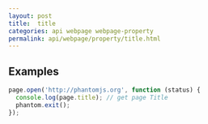 ```yaml
---
layout: post
title:  title
categories: api webpage webpage-property
permalink: api/webpage/property/title.html
---
```


## Examples

```javascript
page.open('http://phantomjs.org', function (status) {
  console.log(page.title); // get page Title
  phantom.exit();
});
```








